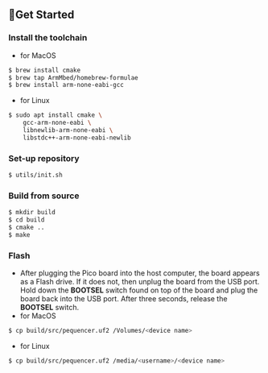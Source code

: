 ## 🏃Get Started
### Install the toolchain
 - for MacOS
```sh
$ brew install cmake
$ brew tap ArmMbed/homebrew-formulae
$ brew install arm-none-eabi-gcc
```
- for Linux
```sh
$ sudo apt install cmake \
	gcc-arm-none-eabi \
	libnewlib-arm-none-eabi \ 
	libstdc++-arm-none-eabi-newlib
```
### Set-up repository
```sh
$ utils/init.sh
```
### Build from source
```sh
$ mkdir build
$ cd build
$ cmake ..
$ make
```
### Flash
 - After plugging the Pico board into the host computer, the board appears as a Flash drive. If it does not, then unplug the board from the USB port. Hold down the **BOOTSEL** switch found on top of the board and plug the board back into the USB port. After three seconds, release the **BOOTSEL** switch.
 - for MacOS
```sh
$ cp build/src/pequencer.uf2 /Volumes/<device name>
```
 - for Linux
```sh
$ cp build/src/pequencer.uf2 /media/<username>/<device name>
```
